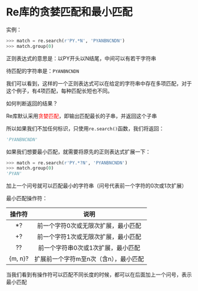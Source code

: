 # Re库的贪婪匹配和最小匹配

实例：

```python
>>> match = re.search(r'PY.*N', 'PYANBNCNDN')
>>> match.group(0)
```

正则表达式的意思是：以PY开头以N结尾，中间可以有若干字符串

待匹配的字符串是：`PYANBNCNDN`

我们可以看到，这样的一个正则表达式可以在给定的字符串中存在多项匹配，对于这个例子，有4项匹配，每种匹配长短也不同。

如何判断返回的结果？

Re库默认采用<font color = red>贪婪匹配</font>，即输出匹配最长的子串，并返回这个子串

所以如果我们不加任何标识，只使用`re.search()`函数，我们将返回：

```python
'PYANBNCNDN'
```

如果我们想要最小匹配，就需要将原先的正则表达式扩展一下：

```python
>>> match = re.search(r'PY.*?N', 'PYANBNCNDN')
>>> match.group(0)
'PYAN'
```

加上一个问号就可以匹配最小的字符串（问号代表前一个字符的0次或1次扩展）



最小匹配操作符：

| 操作符  |                 说明                  |
| :-----: | :-----------------------------------: |
|   *?    |  前一个字符0次或无限次扩展，最小匹配  |
|   +?    |  前一个字符1次或无限次扩展，最小匹配  |
|   ??    |  前一个字符串0次或1次扩展，最小匹配   |
| {m, n}? | 扩展前一个字符m至n次（含n），最小匹配 |



当我们看到有操作符可以匹配不同长度的时候，都可以在后面加上一个问号，表示最小匹配

